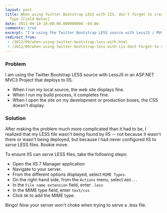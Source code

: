 ```yaml
---
layout: post
title: When using Twitter Bootstrap LESS with IIS, don't forget to create the MIME
  Type [Field Notes]
date: 2012-09-10 18:00:00.000000000 -04:00
comments: true
excerpt: "I'm using the Twitter Bootstrap LESS source with LessJS / MVC3 Project / IIS. When I open the site on my development or production boxes, the CSS doesn't display."
redirect_from: 
 - /2012/09/when-using-twitter-bootstrap-less-with.html
 - /2012/09/when-using-twitter-bootstrap-less-with-iis-dont-forget-to-create-the-mime-type-field-notes/
---
```

### Problem
I am using the Twitter Bootstrap LESS source with LessJS in an ASP.NET MVC3 Project that deploys to IIS.

* When I run my local source, the web site displays fine.
* When I run my build process, it completes fine.
* When I open the site on my development or production boxes, the CSS doesn't display.

### Solution
After making the problem much more complicated than it had to be, I realized that my LESS file wasn't being found by IIS -- not because it wasn't there or wasn't being deployed, but because I had never configured IIS to *serve* LESS files. Rookie move.

To ensure IIS can serve LESS files, take the following steps:

* Open the IIS 7 Manager application
* Navigate to your server.
* From the different options displayed, select `MIME Types`.
* On the right-hand side, from the `Actions` menu, select `Add...`
* In the `File name extension` field, enter `.less`
* In the MIME type field, enter `text/css`
* Click `OK` to add the MIME type.

Bingo! Now your server won't choke when trying to serve a .less file.
